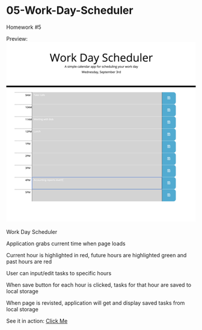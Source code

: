 # 05-Work-Day-Scheduler
Homework #5

Preview:
![Preview of application](./assets/preview.png)

Work Day Scheduler

Application grabs current time when page loads

Current hour is highlighted in red, future hours are highlighted green and past hours are red

User can input/edit tasks to specific hours

When save button for each hour is clicked, tasks for that hour are saved to local storage

When page is revisted, application will get and display saved tasks from local storage


See it in action:
[Click Me](https://outoftune266.github.io/05-Work-Day-Scheduler/)